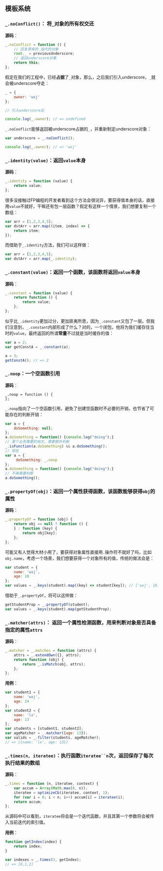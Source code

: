 ## 模板系统

### `_.noConflict()`： 将`_`对象的所有权交还

__源码__：

```js
_.noConflict = function () {
    // 回复原来的_指代的对象
    root._ = previousUnderscore;
    // 返回underscore对象
    return this;
};
```

假定在我们的工程中，已经**占据**了`_`对象，那么，之后我们引入underscore，`_`就会被underscore夺走：

```js
_ = {
    owner: 'wxj'
};

// 引入underscore后

console.log(_.owner); // => undefined
```

`_.noConflict`能够返回被underscore占据的`_`，并重新制定underscore对象：

```js
var underscore = _.noConflict();

console.log(_.owner); // => 'wxj'
```

### `_.identity(value)`：返回`value`本身

__源码__：

```js
_.identity = function (value) {
    return value;
};
```

很多没接触过FP编程的开发者看到这个方法会很诧异，要获得值本身的话，直接用`value`不就好，干嘛还有包一层函数？假定有这样一个情景，我们想要复制一个数组：

```js
var arr = [1,2,3,4,5];
var dstArr = arr.map((item, index) => {
    return item;
});
```

而借助于`_.identity`方法，我们可以这样做：

```js
var arr = [1,2,3,4,5];
var dstArr = arr.map(_.identity);
```

### `_.constant(value)`：返回一个函数，该函数将返回`value`本身

__源码__：

```js
_.constant = function (value) {
    return function () {
        return value;
    };
};
```

似乎比`_.identity`更加过分，更加匪夷所思，因为`_.constant`又包了一层。但我们注意到，`_.constant`内部形成了什么？对的，一个闭包，他将为我们缓存住当时的`value`，最终返回的所谓**常量**不过就是当时缓存的值：

```js
var a = 2;
var getConstA = _.constant(a);

a = 3;
getConstA(); // => 2
```

### `_.noop`：一个空函数引用

**源码**：

```
_.noop = function () {
};
```

`_.noop`指向了一个空函数引用，避免了创建空函数时不必要的开销，也节省了可能存在的判断开销：

```js
var a = {
    doSomething: null;
};
a.doSomething = function() {console.log("doing");}
// 某个业务需要的地方，需要额外判断
_.isFunction(a.doSomething) && a.doSomething();
// 现在
var a = {
     doSomething: _.noop
};
a.doSomething = function() {console.log("doing");}
// 不再需要判断
a.doSomething();
```

### `_.propertyOf(obj)`：返回一个属性获得函数，该函数能够获得`obj`的属性

**源码**：

```js
_.propertyOf = function (obj) {
    return obj == null ? function () {
    } : function (key) {
        return obj[key];
    };
};
```

可能又有人觉得大材小用了，要获得对象属性直接用`.`操作符不就好了吗，比如`obj.name`，考虑一个场景，我们想要获得一个对象所有的值，传统的做法会是：

```js
var student = {
    name: 'wxj',
    age: 18
};
var values = _.keys(student).map((key) => student[key]); // ['wxj', 18]
```

借助于`_.propertyOf`，将可以这样做：

```js
getStudentProp = _.propertyOf(student);
var values = _.keys(student).map(getStudentProp);
```

### `_.matcher(attrs)`： 返回一个属性检测函数，用来判断对象是否具备指定的属性`attrs`

**源码**：

```js
_.matcher = _.matches = function (attrs) {
    attrs = _.extendOwn({}, attrs);
    return function (obj) {
        return _.isMatch(obj, attrs);
    };
};
```

**用例**：

```js
var student1 = {
    name: 'wxj',
    age: 24
};
var student2 = {
    name: 'lx',
    age: 13
};
var students = [student1, student2];
var ageMatcher = _.matcher({age: 13});
var valids = _.filter(students, ageMatcher);
// => [{name: 'lx', age: 13}]
```

### `_.times(n, iteratee)`：执行函数`iteratee``n`次，返回保存了每次执行结果的数组

**源码**：

```js
_.times = function (n, iteratee, context) {
    var accum = Array(Math.max(0, n));
    iteratee = optimizeCb(iteratee, context, 1);
    for (var i = 0; i < n; i++) accum[i] = iteratee(i);
    return accum;
};
```

从源码中可以看到，`iteratee`将会是一个迭代函数，并且其第一个参数将会被传入当前迭代的索引值。

**用例**：

```js
function getIndex(index) {
    return index;
}

var indexes = _.times(3, getIndex);
// => [0,1,2]
```